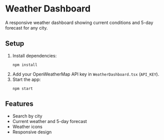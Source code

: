 # Weather Dashboard

A responsive weather dashboard showing current conditions and 5-day forecast for any city.

## Setup

1. Install dependencies:
   ```
   npm install
   ```
2. Add your OpenWeatherMap API key in `WeatherDashboard.tsx` (`API_KEY`).
3. Start the app:
   ```
   npm start
   ```

## Features

- Search by city
- Current weather and 5-day forecast
- Weather icons
- Responsive design
